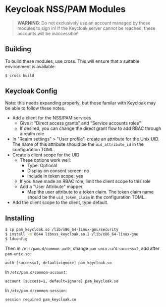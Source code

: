 # Keycloak NSS/PAM Modules

> **WARNING**: Do not exclusively use an account managed by these
> modules to sign in! If the Keycloak server cannot be reached, these
> accounts will be inaccessible!

## Building

To build these modules, use cross. This will ensure that a suitable
environment is available:

```sh
$ cross build
```

## Keycloak Config

Note: this needs expanding properly, but those familar with Keycloak may
be able to follow these notes.

- Add a client for the NSS/PAM services
  - Give it "Direct access grants" and "Service accounts roles"
  - If desired, you can change the direct grant flow to add RBAC through
    a realm role
- In "Realm settings" > "User profile", create an attribute for the Unix
  UID. The name of this attribute should be the `uid_attribute_id` in
  the configuration TOML.
- Create a client scope for the UID
  - These options work well:
    - Type: Optional
    - Display on consent screen: no
    - Include in token scope: yes
  - If you have made an RBAC role, limit the client scope to this role
  - Add a "User Attribute" mapper
    - Map the user attribute to a token claim. The token claim name
      should be the `uid_token_claim` in the configuration TOML.
- Add the client scope to the client, type default.


## Installing

```sh
$ cp pam_keycloak.so /lib/x86_64-linux-gnu/security
$ install -m 0644 libnss_keycloak.so.2 /lib/x86_64-linux-gnu
$ ldconfig
```

Then in `/etc/pam.d/common-auth`, change `pam-unix.so`'s `success=2`,
add after `pam-unix.so`:

```
auth [success=1, default=ignore] pam_keycloak.so
```

In `/etc/pam.d/common-account`:

```
account [success=1, default=ignore] pam_keycloak.so
```

In `/etc/pam.d/common-session`:

```
session required pam_keycloak.so
```
